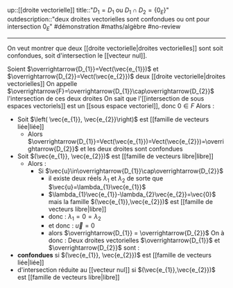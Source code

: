 up::[[droite vectorielle]]
title::"$D_{1} = D_{1}$ ou $D_{1} \cap D_{2} = \{ 0_{E} \}$"
outdescription::"deux droites vectorielles sont confondues ou ont pour intersection $0_{E}$"
#démonstration #maths/algèbre #no-review 

---

On veut montrer que deux [[droite vectorielle|droites vectorielles]] sont soit confondues, soit d'intersection le [[vecteur nul]].


Soient $\overrightarrow{D_{1}}=Vect(\vec{e_{1}})$ et $\overrightarrow{D_{2}}=Vect(\vec{e_{2}})$ deux [[droite vectorielle|droites vectorielles]]
On appelle $\overrightarrow{F}=\overrightarrow{D_{1}}\cap\overrightarrow{D_{2}}$ l'intersection de ces deux droites
On sait que l'[[intersection de sous espaces vectoriels]] est un [[sous espace vectoriel]], donc $0 \in F$
Alors :
 - Soit $\left( \vec{e_{1}}, \vec{e_{2}}\right)$ est [[famille de vecteurs liée|liée]]
     - Alors $\overrightarrow{D_{1}}=Vect(\vec{e_{1}})=Vect(\vec{e_{2}})=\overrightarrow{D_{2}}$ et les deux droites sont confondues
 - Soit $(\vec{e_{1}}, \vec{e_{2}})$ est [[famille de vecteurs libre|libre]]
     - Alors :
         - Si $\vec{u}\in\overrightarrow{D_{1}}\cap\overrightarrow{D_{2}}$
             - il existe deux réels $\lambda_{1}$ et $\lambda_{2}$ de sorte que $\vec{u}=\lambda_{1}\vec{e_{1}}$ 
             - $\lambda_{1}\vec{e_{1}}-\lambda_{2}\vec{e_{2}}=\vec{0}$ mais la famille $(\vec{e_{1}},\vec{e_{2}})$ est [[famille de vecteurs libre|libre]]
             - donc : $\lambda_{1}=0=\lambda_{2}$
             - et donc : $\vec{u}=0$ 
             - alors $\overrightarrow{D_{1}} = \overrightarrow{D_{2}}$
On à donc : 
Deux droites vectorielles $\overrightarrow{D_{1}}$ et $\overrightarrow{D_{2}}$ sont :
 - **confondues** si $(\vec{e_{1}}, \vec{e_{2}})$ est [[famille de vecteurs liée|liée]]
 - d'intersection réduite au [[vecteur nul]] si $(\vec{e_{1}},\vec{e_{2}})$ est [[famille de vecteurs libre|libre]]